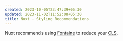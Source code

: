 ```yaml
---
created: 2023-10-05T23:47:39+05:30
updated: 2023-11-02T11:52:08+05:30
title: Nuxt - Styling Recommendations
---
```



Nuxt recommends using [Fontaine](https://github.com/nuxt-modules/fontaine) to reduce your [CLS](https://web.dev/cls/). 